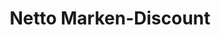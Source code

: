 ---
title: "Netto Marken-Discount"
url: /braunschweig/netto-marken-discount-sandhofenstrasse/
shop: Supermarkt
---